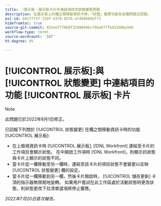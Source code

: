```yaml
---
title: 『展示板：展示板卡片中連結項目的狀態變更問題
description: 在展示板上的欄之間移動資訊卡時，「狀態」變更功能有各種問題已回報。
exl-id: b01ff757-72df-4378-8576-a7490b05ef73
hidefromtoc: true
source-git-commit: 453eef770b0f31990946c746e677fb453d0be94b
workflow-type: tm+mt
source-wordcount: '187'
ht-degree: 0%

---
```


# [!UICONTROL 展示板]:與 [!UICONTROL 狀態變更] 中連結項目的功能 [!UICONTROL 展示板] 卡片

>[!NOTE]
>
>此問題已於2022年8月1日修正。

已回報下列關於 [!UICONTROL 狀態變更] 在欄之間移動資訊卡時的功能 [!UICONTROL 展示板]:

* 在上檢視資訊卡時 [!UICONTROL 展示板], [!DNL Workfront] 連結至卡片的工作項目會顯示狀態。 在中開啟工作項時 [!DNL Workfront]，則顯示的狀態與卡片上顯示的狀態不同。
* 當卡片從一欄移動至另一欄時，連結至該卡片的項目狀態不會變更以反映 [!UICONTROL 狀態變更] 欄的設定。
* 當卡片從一欄移動到另一欄，然後卡片開啟時， [!UICONTROL 儲存更新] 卡頂的指示器無限期地旋轉。 如果用戶嘗試在此工作區處於活動狀態時更改狀態，則狀態更改下拉清單選項將停止響應。

_2022年7月20日首次報告。_

